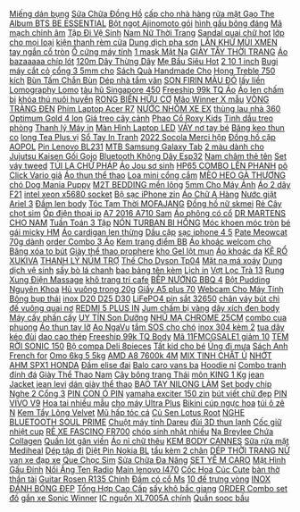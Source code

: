 [Miếng dán bụng](https://cuahang10.github.io/p0/13/74/mieng-dan-bung-mua-hang-online/) [ Sửa Chữa Đồng Hồ](https://cuahang5.github.io/p0/187/272/sa-dung-cu-sua-chua-dong-ho-deo-tay-mua-hang-online/) [ cấp cho nhà hàng](https://cuahang7.github.io/p0/36/154/tam-lot-ban-an-cao-cap-chuyen-cung-cap-cho-nha-hang-khach-san-mua-hang-online/) [ rửa mặt Gạo The](https://cuahang7.github.io/p0/5/170/sua-rua-mat-gao-the-face-shop-150ml-mua-hang-online/) [ Album BTS BE ESSENTIAL](https://cuahang7.github.io/p0/41/16/album-bts-be-deluxe-album-bts-be-essential-edition-mua-hang-online/) [ Bột ngọt Ajinomoto gói](https://cuahang7.github.io/p0/31/426/bot-ngot-ajinomoto-goi-1kg-mua-hang-online/) [ hình gấu bông đáng](https://cuahang10.github.io/p0/17/870/moc-khoa-hinh-gau-bong-dang-yeu-vui-nhon-mua-hang-online/) [ Mã mạch chỉnh âm](https://cuahang5.github.io/p0/195/9/bo-master-pro-8282-song-ma-mach-chinh-am-sac-mua-hang-online/) [ Tập Đi Vệ Sinh](https://cuahang4.github.io/p0/117/947/bo-cho-be-di-ve-sinh-cao-cap-giup-be-tap-di-ve-sinh-co-ngan-chua-de-thao-lap-de-chui-rua-kem-anh-that-mua-hang-online/) [ Nam Nữ Thời Trang](https://cuahang7.github.io/p0/2/182/balo-nam-nu-thoi-trang-phong-cach-han-quoc-freeship-balo-da-nam-nu-dep-cao-cap-di-hoc-du-lich-dung-laptop-mua-hang-online/) [ Sandal quai chữ hot](https://cuahang7.github.io/p0/0/396/sandal-quai-chu-hot-hit-shopgiaydeponlinehn-mua-hang-online/) [ lớp cho mọi loại](https://cuahang7.github.io/p0/21/719/chao-tu-chong-dinh-ferroli-rapido-3-lop-cho-moi-loai-bep-20-24-26-28-30cm-mua-hang-online/) [ kiện thanh rèm cửa](https://cuahang5.github.io/p0/154/215/thanh-treo-rem-loai-1-day-du-phu-kien-thanh-rem-cua-gom-pat-do-dau-chup-cut-cot-oc-vit-mua-hang-online/) [ Dung dịch pha sơn](https://cuahang5.github.io/p0/164/874/dung-dich-pha-son-acrylic-mua-hang-online/) [ LĂN KHỬ MÙI XMEN](https://cuahang4.github.io/p0/107/174/lan-khu-mui-xmen-50ml-mua-hang-online/) [ tay ngắn cổ tròn](https://cuahang5.github.io/p0/168/945/ao-thun-tay-ngan-co-tron-dang-rong-in-hinh-khi-thoi-trang-ca-tinh-cho-nam-mua-hang-online/) [ Ổ cứng máy tính](https://cuahang7.github.io/p0/25/54/o-cung-may-tinh-seagate-2tb-baracuda-mua-hang-online/) [ 1 mask Mặt Nạ](https://cuahang4.github.io/p0/146/908/1-mask-mat-na-bisutanc-mua-hang-online/) [ GIÀY TÂY THỜI TRANG](https://cuahang4.github.io/p0/123/383/giay-tay-thoi-trang-nam-mua-hang-online/) [ Áo bazaaaaa chíp lót](https://cuahang10.github.io/p0/15/266/ao-bazaaaaa-chip-lot-mong-mua-hang-online/) [ 120m Dây Thừng Dây](https://cuahang10.github.io/p0/25/737/cuon-120m-day-thung-day-gai-size-2mm-mua-hang-online/) [ Mẹ Bầu Siêu Hot](https://cuahang5.github.io/p0/168/790/ma-11fashionsale1-giam-10k-don-50k-ao-lot-cho-con-bu-chong-chay-xe-ao-nguc-cho-me-bau-sieu-hot-7002-mua-hang-online/) [ 2 10 1 inch](https://cuahang7.github.io/p0/20/267/kinh-cuong-luc-lenovo-tab-m10-hd-gen-2-101-inch-tb-x306x-x306f-x306n-mua-hang-online/) [Bugi máy cắt cỏ](https://cuahang4.github.io/p0/142/464/bugi-may-cat-co-mua-hang-online/) [ cổng 3 5mm cho](https://cuahang5.github.io/p0/178/734/day-chuyen-doi-tai-nghe-35mm-sang-2-cong-35mm-cho-am-thanh-audio-va-mic-gutek-j01-mua-hang-online/) [ Sách Quà Handmade Cho](https://cuahang5.github.io/p0/187/906/sach-qua-handmade-cho-con-mua-hang-online/) [ Họng Treble 750 kích](https://cuahang7.github.io/p0/21/268/hong-treble-750-kich-thuoc-23-vuong-gia-01-chiec-mua-hang-online/) [ Bùn Tấm Chắn Bùn](https://cuahang4.github.io/p0/102/677/chan-bun-tam-chan-bun-xe-toyota-vios-2014-2021-co-san-oc-vit-mua-hang-online/) [ Dép nhà tắm văn](https://cuahang10.github.io/p0/29/307/dep-di-trong-nha-dep-nha-tam-van-phong-dep-thoang-khi-massage-chan-chong-tron-truot-mua-hang-online/) [ SON FIRIN MÀU ĐỎ](https://cuahang10.github.io/p0/27/652/son-firin-mau-do-cherry-mua-hang-online/) [ lấy liền Lomography Lomo](https://cuahang5.github.io/p0/169/427/may-anh-chup-in-anh-lay-lien-lomography-lomoinstant-automat-mau-playa-jardin-pin-may-remote-mua-hang-online/) [ tàu hũ Singapore 450](https://cuahang4.github.io/p0/105/596/bot-tau-hu-singapore-450-gram-mua-hang-online/) [ Freeship 99k TQ Áo](https://cuahang5.github.io/p0/187/25/freeship-99k-tq-ao-so-mi-be-trai-mua-hang-online/) [Áo len chấm bi](https://cuahang5.github.io/p0/176/254/ao-len-cham-bi-mua-hang-online/) [ khóa thú nuôi huyền](https://cuahang4.github.io/p0/101/701/moc-khoa-thu-nuoi-huyen-thoai-mua-hang-online/) [ RONG BIỂN HỮU CƠ](https://cuahang7.github.io/p0/23/203/rong-bien-huu-co-kirkland-mua-hang-online/) [ Mão Winner X mẫu](https://cuahang10.github.io/p0/22/428/mao-winner-x-mau-moi-2020-mua-hang-online/) [VÒNG TRÀNG ĐEN](https://cuahang5.github.io/p0/190/726/vong-trang-den-mua-hang-online/) [ Phím Laptop Acer R7](https://cuahang7.github.io/p0/11/37/ban-phim-laptop-acer-r7-572-mua-hang-online/) [ NƯỚC NHÔM XE EX](https://cuahang5.github.io/p0/182/852/ket-nuoc-nhom-xe-ex-155-mua-hang-online/) [ thùng lau nhà 360](https://cuahang7.github.io/p0/14/533/thung-lau-nha-360-do-mua-hang-online/) [ Optimum Gold 4 lon](https://cuahang5.github.io/p0/175/920/sua-optimum-gold-4-lon-15kg-mua-hang-online/) [Giá treo cây cảnh](https://cuahang4.github.io/p0/111/10/gia-treo-cay-canh-mua-hang-online/) [ Phao Cổ Roxy Kids](https://cuahang12.github.io/p0/113/6/phao-co-roxy-kids-nga-mua-hang-online/) [Tinh dầu treo phòng](https://cuahang12.github.io/p0/119/409/tinh-dau-treo-phong-mua-hang-online/) [ Thanh lý Máy in](https://cuahang7.github.io/p0/17/824/thanh-ly-may-in-epson-lq-300ii-mua-hang-online/) [ Màn Hình Laptop LED](https://cuahang10.github.io/p0/25/688/man-hinh-laptop-led-156-mua-hang-online/) [ VÁY nơ tay bé](https://cuahang4.github.io/p0/146/45/vay-no-tay-be-gai-mua-hang-online/) [ Băng keo thun co](https://cuahang7.github.io/p0/13/864/bang-keo-thun-co-gian-crep-8-mua-hang-online/) [ long Tea Plus vị](https://cuahang10.github.io/p0/3/374/tra-o-long-tea-plus-vi-chanh-455ml-mua-hang-online/) [ Sổ Tay In Tranh](https://cuahang12.github.io/p0/115/995/so-tay-in-tranh-van-gogh-thoi-trang-mua-hang-online/) [ 2022 Socola Merci hộp](https://cuahang10.github.io/p0/10/474/date-2022-socola-merci-hop-250g-duc-mua-hang-online/) [Đồng hồ cặp AOPOL](https://cuahang4.github.io/p0/111/452/dong-ho-cap-aopol-mua-hang-online/) [Pin Lenovo BL231](https://cuahang7.github.io/p0/19/638/pin-lenovo-bl231-mua-hang-online/) [ MTB Samsung Galaxy Tab](https://cuahang12.github.io/p0/103/420/bao-da-mtb-samsung-galaxy-tab-a-8-inch-p355-t350-t355-mua-hang-online/) [ 2 màu dành cho](https://cuahang4.github.io/p0/134/581/vay-nhung-2-mau-danh-cho-nu-mua-hang-online/) [ Jujutsu Kaisen Gối Gojo](https://cuahang4.github.io/p0/142/600/jujutsu-kaisen-goi-gojo-satoru-mua-hang-online/) [ Bluetooth Không Dây Esp32](https://cuahang4.github.io/p0/127/537/mo-dun-wifi-bluetooth-khong-day-esp32-esp32s-esp-32-esp-32s-mua-hang-online/) [ Nam châm thẻ tên](https://cuahang10.github.io/p0/26/461/nam-cham-the-ten-3-vien-mua-hang-online/) [Set váy tweed](https://cuahang5.github.io/p0/199/585/set-vay-tweed-mua-hang-online/) [TÚI LA CHỮ PHÁP](https://cuahang4.github.io/p0/114/56/tui-la-chu-phap-mua-hang-online/) [ Áo Jou sơ sinh](https://cuahang7.github.io/p0/43/576/ao-jou-so-sinh-dai-tay-mua-hang-online/) [ HP65 COMBO LÊN PHANH](https://cuahang10.github.io/p0/28/324/hp65-combo-len-phanh-thang-dia-sau-gia-sinh-vien-mua-hang-online/) [ pô Click Vario giả](https://cuahang7.github.io/p0/30/925/op-po-click-vario-gia-titan-mua-hang-online/) [ Áo thun thể thao](https://cuahang4.github.io/p0/123/881/ao-thun-the-thao-das-02-mua-hang-online/) [ Loa mini cổng cắm](https://cuahang10.github.io/p0/18/13/loa-mini-cong-cam-usb-20-35m-loa-may-tinh-laptop-mua-hang-online/) [ MÈO HEO GÀ THƯƠNG](https://cuahang7.github.io/p0/14/6/bio-flordoxy-oral-10ml-cho-meo-heo-ga-thuong-han-viem-pho-mua-hang-online/) [ chó Dog Mania Puppy](https://cuahang4.github.io/p0/112/874/thuc-an-cho-cho-dog-mania-puppy-3kg-mua-hang-online/) [ M2T BEDDING mền lông](https://cuahang7.github.io/p0/0/854/chan-long-cuu-m2t-bedding-men-long-tuyet-day-2-lop-dai-han-cho-be-va-gia-dinh-kich-thuoc-2mx2m3-mua-hang-online/) [ 5mm Cho Máy Ảnh](https://cuahang7.github.io/p0/45/70/micro-thu-am-ky-thuat-so-giac-cam-35mm-cho-may-anh-nikon-canon-slr-mua-hang-online/) [Áo 2 dây F21](https://cuahang7.github.io/p0/10/399/ao-2-day-f21-mua-hang-online/) [ intel xeon x5680 socket](https://cuahang7.github.io/p0/45/630/cpu-intel-xeon-x5680-socket-1366-mua-hang-online/) [Bộ sạc iPhone zin](https://cuahang10.github.io/p0/25/342/bo-sac-iphone-zin-mua-hang-online/) [ Áo Chữ A Hàng](https://cuahang12.github.io/p0/110/717/ke-treo-quan-ao-chu-a-hang-nhap-khau-cao-cap-kca02-mua-hang-online/) [ Nước giặt Ariel 3](https://cuahang5.github.io/p0/157/572/nuoc-giat-ariel-36kg-mua-hang-online/) [Đầm len body](https://cuahang4.github.io/p0/105/985/dam-len-body-mua-hang-online/) [ Tóc Tạm Thời MOFAJANG](https://cuahang10.github.io/p0/15/819/sap-doi-mau-toc-tam-thoi-mofajang-chinh-hang-mua-hang-online/) [Đồng hồ nữ skmei](https://cuahang5.github.io/p0/192/700/dong-ho-nu-skmei-mua-hang-online/) [ Rẻ Cây chọt sim](https://cuahang4.github.io/p0/107/209/re-cay-chot-sim-tmt-mua-hang-online/) [Ốp điện thoại ip](https://cuahang4.github.io/p0/142/643/op-dien-thoai-ip-mua-hang-online/) [ A7 2016 A710 Sam](https://cuahang7.github.io/p0/43/571/mat-kinh-a7-2016-a710-sam-sung-mua-hang-online/) [Áo phông có cổ](https://cuahang4.github.io/p0/138/722/ao-phong-co-co-mua-hang-online/) [ DR MARTENS CHO NAM](https://cuahang4.github.io/p0/118/78/giay-boots-dr-martens-cho-nam-va-nu-mua-hang-online/) [ Tuần Toán 3 Tập](https://cuahang10.github.io/p0/28/71/sach-bai-tap-tuan-toan-3-tap-1-1-cuon-mua-hang-online/) [ NÓN TURBAN BI HỒNG](https://cuahang4.github.io/p0/148/369/sale-gia-soc-non-turban-bi-hong-5-10kg-mua-hang-online/) [Móc khoen móc tròn](https://cuahang4.github.io/p0/121/793/moc-khoen-moc-tron-mua-hang-online/) [ bé gái micky HM](https://cuahang12.github.io/p0/104/851/vay-be-gai-micky-hm-auth-mua-hang-online/) [ Áo cardigan len thừng](https://cuahang7.github.io/p0/13/398/ao-cardigan-len-thung-a22-dang-dai-form-rong-cadigan-phong-cach-han-quoc-len-day-dan-hang-chat-luong-cao-mua-hang-online/) [Dầu cặp](https://cuahang5.github.io/p0/161/910/dau-cap-mua-hang-online/) [ sạc iphone 4 5](https://cuahang7.github.io/p0/12/415/coc-sac-iphone-4-5-1a-mua-hang-online/) [ Pate Meowcat 70g dành](https://cuahang7.github.io/p0/43/71/pate-meowcat-70g-danh-cho-meo-mua-hang-online/) [ order Combo 3 Áo](https://cuahang4.github.io/p0/111/893/tra-order-combo-3-ao-thun-polo-nam-mua-hang-online/) [Kem trang điểm BB](https://cuahang12.github.io/p0/113/169/kem-trang-diem-bb-mua-hang-online/) [ Áo khoác welcom cho](https://cuahang4.github.io/p0/117/116/ao-khoac-welcom-cho-be-mua-hang-online/) [ Băng xóa to bút](https://cuahang7.github.io/p0/31/991/bang-xoa-to-but-xoa-mua-hang-online/) [ Giày thể thao prophere](https://cuahang5.github.io/p0/186/619/giay-the-thao-prophere-full-trang-mua-hang-online/) [ kho Gel lột mụn](https://cuahang4.github.io/p0/128/839/xa-kho-gel-lot-mun-than-tre-mua-hang-online/) [Áo khoác da](https://cuahang12.github.io/p0/103/775/ao-khoac-da-mua-hang-online/) [KỆ RỔ XUKIVA](https://cuahang5.github.io/p0/192/546/ke-ro-xukiva-mua-hang-online/) [ THANH LÝ NÚM TRỢ](https://cuahang4.github.io/p0/141/865/thanh-ly-num-tro-ti-bebe-mua-hang-online/) [ Thế Cho Dyson Tp04](https://cuahang7.github.io/p0/36/551/bo-loc-khong-khi-thay-the-cho-dyson-tp04-tp05-hp04-hp05-dp04-mua-hang-online/) [ Mặt nạ má xoáy](https://cuahang5.github.io/p0/167/594/mat-na-ma-xoay-chainsaw-mua-hang-online/) [Dung dịch vệ sinh](https://cuahang7.github.io/p0/9/446/dung-dich-ve-sinh-mua-hang-online/) [ sấy bò lá chanh](https://cuahang4.github.io/p0/123/603/nui-say-bo-la-chanh-1kg-mua-hang-online/) [ bao bảng tên kèm](https://cuahang4.github.io/p0/123/322/bao-bang-ten-kem-day-mua-hang-online/) [Lịch in](https://cuahang10.github.io/p0/2/336/lich-in-mua-hang-online/) [ Vợt Lọc Trà 13](https://cuahang12.github.io/p0/111/429/vot-loc-tra-13-cm-19cm-mua-hang-online/) [ Rung Xung Điện Massage](https://cuahang12.github.io/p0/102/272/may-tap-gym-massage-mau-sac-dien-danh-tan-mo-nhap-my-may-rung-xung-dien-massage-giam-mo-san-co-thon-gon-bung-e-mua-hang-online/) [ khô trang trí cafe](https://cuahang10.github.io/p0/13/706/hoa-bayby-kho-1k-binh-hoa-trang-tri-decor-binh-hoa-hoa-kho-trang-tri-cafe-tra-tranh-tra-sua-quan-an-410-mua-hang-online/) [ BẾP NƯỚNG BBQ 4](https://cuahang10.github.io/p0/25/491/bep-nuong-bbq-4-hong-bang-gas-mua-hang-online/) [ Bột Pudding Nguyên Khoa](https://cuahang5.github.io/p0/172/409/bot-pudding-nguyen-khoa-100g-mem-beo-thom-ngon-an-toan-shop-mua-hang-online/) [Hủ vuông trong 20g](https://cuahang4.github.io/p0/147/985/hu-vuong-trong-20g-mua-hang-online/) [ Giấy A5 plus 70](https://cuahang5.github.io/p0/164/148/giay-a5-plus-70-gsm-mua-hang-online/) [Webcam Cho Máy Tính](https://cuahang10.github.io/p0/0/775/webcam-cho-may-tinh-mua-hang-online/) [Bông bụp thái](https://cuahang10.github.io/p0/15/943/bong-bup-thai-mua-hang-online/) [ inox D20 D25 D30](https://cuahang7.github.io/p0/23/354/guong-tay-inox-d20-d25-d30-quan-day-dieu-mua-hang-online/) [ LiFePO4 pin sắt 32650](https://cuahang10.github.io/p0/22/691/bo-sac-foxsur-sac-pin-lithium-ion-18650-lifepo4-pin-sat-32650-ac-quy-axit-chi-12v6a-24v3a-6ah-120ah-mua-hang-online/) [ chân váy bút chì](https://cuahang5.github.io/p0/155/721/chan-vay-but-chi-newtag-mua-hang-online/) [ đế vuông quai nơ](https://cuahang7.github.io/p0/45/553/guoc-nu-de-vuong-quai-no-nhu-mua-hang-online/) [ REDMI 5 PLUS IN](https://cuahang12.github.io/p0/109/214/sieu-hot-op-lung-xiaomi-redmi-note-4-redmi-5-plus-in-hinh-totoro-cute-dang-yeu-mua-hang-online/) [Jum chấm bị vàng](https://cuahang12.github.io/p0/110/188/jum-cham-bi-vang-mua-hang-online/) [ dây xích đen body](https://cuahang10.github.io/p0/20/996/vay-day-xich-den-body-sexy-mua-hang-online/) [ Máy cấy phấn cấy](https://cuahang10.github.io/p0/27/626/may-cay-phan-cay-tao-cay-hong-sam-drpen-a1-mua-hang-online/) [ UY TÍN Son Dưỡng](https://cuahang10.github.io/p0/25/283/top-1-uy-tin-son-duong-chong-nang-blistex-medicated-lip-balm-so-1-tai-my-mua-hang-online/) [ NHŨ MẠ CHROME 25CM](https://cuahang4.github.io/p0/105/529/10q-bong-cao-su-sieu-nhu-ma-chrome-25cm-bong-tron-trang-tri-tiec-mua-hang-online/) [combo cua phuong](https://cuahang7.github.io/p0/2/397/combo-cua-phuong-mua-hang-online/) [ Áo thun tay lỡ](https://cuahang12.github.io/p0/108/170/ao-thun-tay-lo-anh-that-mua-hang-online/) [Ao NgaVu](https://cuahang4.github.io/p0/145/225/ao-ngavu-mua-hang-online/) [ tắm SOS cho chó](https://cuahang4.github.io/p0/101/284/sua-tam-sos-cho-cho-meo-chai-530ml-mua-hang-online/) [ inox 304 kèm 2](https://cuahang10.github.io/p0/15/956/na-cao-su-inox-304-kem-2-thun-mua-hang-online/) [ tua dây kéo đùi](https://cuahang10.github.io/p0/11/338/quan-short-lung-tua-day-keo-dui-mau-6-mt406-mua-hang-online/) [dao cao thép](https://cuahang5.github.io/p0/195/565/dao-cao-thep-mua-hang-online/) [ Freeship 99k TQ Body](https://cuahang7.github.io/p0/41/200/freeship-99k-tq-body-xo-mua-hang-online/) [ Mã 11FMCGSALE1 giảm 10](https://cuahang4.github.io/p0/119/100/ma-11fmcgsale1-giam-10-don-250k-atermia-vinh-chau-5-sao-thuc-an-cao-cap-cho-ca-canh-mua-hang-online/) [ TEM RỜI SONIC 150](https://cuahang12.github.io/p0/119/429/tem-roi-sonic-150-den-mua-hang-online/) [ Bộ compa Deli 8pieces](https://cuahang7.github.io/p0/18/8/bo-compa-deli-8pieces-30204-mua-hang-online/) [Tất kid cho bé](https://cuahang7.github.io/p0/29/751/tat-kid-cho-be-mua-hang-online/) [Ủng đi mưa](https://cuahang5.github.io/p0/157/293/ung-di-mua-mua-hang-online/) [ Sách Anh French for](https://cuahang7.github.io/p0/33/282/sach-anh-french-for-beginners-flashcards-mua-hang-online/) [ Omo 6kg 5 5kg](https://cuahang4.github.io/p0/107/514/bot-giat-tay-omo-6kg55kg-huong-comfort-mua-hang-online/) [ AMD A8 7600k 4M](https://cuahang4.github.io/p0/100/6/hot-sale-cpu-amd-a8-7600k-4m-cache-31ghz-mua-hang-online/) [ MIX TINH CHẤT Ủ](https://cuahang7.github.io/p0/0/836/hu-300gr-body-vip-mix-tinh-chat-u-sieu-trang-body-cot-thai-sieu-trang-body-mix-tinh-chat-khu-tham-cao-cap-mua-hang-online/) [ NHỚT AHM SPX1 HONDA](https://cuahang10.github.io/p0/27/944/nhot-ahm-spx1-honda-indo-mua-hang-online/) [Đầm elise đai](https://cuahang12.github.io/p0/102/626/dam-elise-dai-mua-hang-online/) [ Balo caro vans ba](https://cuahang10.github.io/p0/21/229/balo-caro-vans-ba-lo-caro-mua-hang-online/) [Hoodie nỉ](https://cuahang4.github.io/p0/124/512/hoodie-ni-mua-hang-online/) [Combo tranh đính đá](https://cuahang4.github.io/p0/140/85/combo-tranh-dinh-da-mua-hang-online/) [ Giày Thể Thao Nam](https://cuahang5.github.io/p0/170/951/giay-sneaker-nam-tktms19-giay-the-thao-nam-tang-chieu-cao-den-6cm-ca-tinh-chinh-hang-tkt-store-size-39-44-avi344-mua-hang-online/) [Cây bông trang Thái](https://cuahang12.github.io/p0/116/313/cay-bong-trang-thai-mua-hang-online/) [ môn KING 1 Kg](https://cuahang7.github.io/p0/2/472/bot-khoai-mon-king-1-kg-bot066-mua-hang-online/) [ jean Jacket jean levi](https://cuahang10.github.io/p0/3/611/khoac-jean-jacket-jean-levis-2nd-usa-mua-hang-online/) [ dán giày thể thao](https://cuahang4.github.io/p0/111/880/keo-dan-giay-freeship-keo-dan-giay-the-thao-nike-adidas-cuu-tinh-giay-xin-shop-minh-duc-mua-hang-online/) [ BAO TAY NILONG LÀM](https://cuahang7.github.io/p0/34/319/combo-100g-bao-tay-nilong-lam-bep-mua-hang-online/) [Set body chip](https://cuahang4.github.io/p0/112/260/set-body-chip-mua-hang-online/) [ Nghe 2 Cổng 3](https://cuahang4.github.io/p0/130/640/dau-chia-tai-nghe-2-cong-35mm-mua-hang-online/) [ PIN CON Ó PIN](https://cuahang4.github.io/p0/114/443/pin-con-o-pin-remot-tivipin-vuong-karaoke-mua-hang-online/) [ yamaha exciter 150 zin](https://cuahang12.github.io/p0/102/907/lop-yamaha-exciter-150-zin-chinh-hang-irc-vo-exciter-150-mua-hang-online/) [ bút viết chữ đẹp](https://cuahang7.github.io/p0/42/847/ngoi-but-viet-chu-dep-ngoi-kim-tinh-mua-hang-online/) [PIN VIVO V9](https://cuahang4.github.io/p0/101/383/pin-vivo-v9-mua-hang-online/) [Hoa tai nhiều mẫu](https://cuahang10.github.io/p0/25/884/hoa-tai-nhieu-mau-mua-hang-online/) [ cho máy Ultra Plus](https://cuahang5.github.io/p0/191/370/kim-chich-mau-cho-may-ultra-plus-flex-mua-hang-online/) [ Bikini cúp ngực hoa](https://cuahang4.github.io/p0/127/92/bikini-cup-nguc-hoa-la-mua-hang-online/) [ túi ô zê N](https://cuahang12.github.io/p0/108/718/quan-nap-tui-o-ze-nt-mua-hang-online/) [ Kem Tẩy Lông Velvet](https://cuahang5.github.io/p0/150/529/kem-tay-long-velvet-nga-mua-hang-online/) [ Mũ hấp tóc cá](https://cuahang7.github.io/p0/46/684/mu-hap-toc-ca-nhan-mua-hang-online/) [ Củ Sen Lotus Root](https://cuahang10.github.io/p0/28/715/bot-cu-sen-lotus-root-powder-mua-hang-online/) [ NGHE BLUETOOTH SOUL PRIME](https://cuahang5.github.io/p0/184/649/tai-nghe-bluetooth-soul-prime-wireless-white-mua-hang-online/) [ Chuột máy tính Dareu](https://cuahang5.github.io/p0/183/223/chuot-may-tinh-dareu-em906-den-mua-hang-online/) [ đùi 3D thun lạnh](https://cuahang12.github.io/p0/102/61/set-trang-phuc-pijama-do-bo-dui-3d-thun-lanh-thai-freesize-mua-hang-online/) [ Cốc giữ nhiệt cup](https://cuahang10.github.io/p0/27/883/coc-giu-nhiet-cup-moi-mua-hang-online/) [ RẺ XE FASCINO FR700](https://cuahang10.github.io/p0/15/357/xe-dap-dua-gia-re-xe-fascino-fr700-den-xanh-mua-hang-online/) [ chóp sinh nhật nhiều](https://cuahang7.github.io/p0/17/297/non-chop-sinh-nhat-nhieu-mau-mua-hang-online/) [ Nạ Breylee Chứa Collagen](https://cuahang5.github.io/p0/185/637/mat-na-breylee-chua-collagen-va-vitamin-c-lam-trang-da-25ml-mua-hang-online/) [ Quần lót gân viền](https://cuahang7.github.io/p0/33/938/quan-lot-gan-vien-ren-mua-hang-online/) [ Áo nỉ chữ thêu](https://cuahang10.github.io/p0/13/768/ao-ni-chu-theu-right-mua-hang-online/) [KEM BODY CANNES](https://cuahang12.github.io/p0/108/702/kem-body-cannes-mua-hang-online/) [Sữa rửa mặt Mediheal](https://cuahang10.github.io/p0/22/726/sua-rua-mat-mediheal-mua-hang-online/) [Dép tập đi](https://cuahang4.github.io/p0/111/70/dep-tap-di-mua-hang-online/) [ Diệt Pin Nokia BL](https://cuahang10.github.io/p0/5/85/gia-huy-diet-pin-nokia-bl-3l-mua-hang-online/) [ tẩu kèm 2 chân](https://cuahang5.github.io/p0/184/641/chia-tau-kem-2-chan-sac-mua-hang-online/) [ DÉP THỜI TRANG NỮ](https://cuahang7.github.io/p0/8/273/dep-thoi-trang-nu-2020-mua-hang-online/) [ van xe đạp xe](https://cuahang5.github.io/p0/167/765/den-led-xe-may-tao-chu-sieu-hot-gan-van-xe-dap-xe-may-o-to-mua-hang-online/) [Que Chọc Sim](https://cuahang7.github.io/p0/9/161/que-choc-sim-mua-hang-online/) [ Sửa Chữa Đa Năng](https://cuahang5.github.io/p0/195/225/kim-sua-chua-da-nang-cho-xe-o-to-mua-hang-online/) [ SET YÊ M CARO](https://cuahang7.github.io/p0/15/908/set-yem-caro-dang-dai-hot-hit-mua-hang-online/) [ Mặt Hình Gấu Đính](https://cuahang12.github.io/p0/115/936/moc-khoa-da-mat-hinh-gau-dinh-da-de-thuong-mua-hang-online/) [ Nối Ăng Ten Radio](https://cuahang12.github.io/p0/113/328/dau-noi-ang-ten-radio-fm-am-fm-cho-gia-dinh-mua-hang-online/) [Main lenovo l470](https://cuahang12.github.io/p0/103/950/main-lenovo-l470-mua-hang-online/) [ Cốc Hoa Cúc Cute](https://cuahang4.github.io/p0/119/604/coc-hoa-cuc-cute-co-quai-cam-mua-hang-online/) [ bàn thờ thần tài](https://cuahang7.github.io/p0/20/417/ban-tho-than-tai-mai-chua-go-pomu-36cm-mua-hang-online/) [ Guitar Rosen R135 Chính](https://cuahang4.github.io/p0/113/907/dan-guitar-rosen-r135-chinh-hang-tang-kem-phu-kien-mua-hang-online/) [Đầm có cổ Ms](https://cuahang10.github.io/p0/24/348/dam-co-co-ms-mua-hang-online/) [ 10 đế trưng vòng](https://cuahang4.github.io/p0/138/190/combo-10-de-trung-vong-tay-mua-hang-online/) [ INOX ĐÁNH BÓNG ĐẸP](https://cuahang7.github.io/p0/7/919/inox-danh-bong-dep-binh-nuoc-rua-chen-binh-xa-bong-nhan-hoi-bang-100-inoc-lap-am-thanh-chau-mua-hang-online/) [ Tổng Hợp Cao Cấp](https://cuahang5.github.io/p0/198/921/chieu-dieu-hoa-chieu-may-tong-hop-cao-cap-nam-mem-mai-em-ai-cho-cho-ca-tre-so-sinh-goi-truc-chieu-tre-mua-hang-online/) [ sấy khô bắc giang](https://cuahang12.github.io/p0/107/345/1kg-vai-say-kho-bac-giang-nha-e-mua-hang-online/) [ORDER Combo set đồ](https://cuahang7.github.io/p0/12/788/order-combo-set-do-mua-hang-online/) [ gắn xe Sonic Winner](https://cuahang10.github.io/p0/1/788/la-sat-gan-xe-sonic-winner-chinh-hang-honda-mua-hang-online/) [ IC nguồn XL7005A chính](https://cuahang5.github.io/p0/183/908/ic-nguon-xl7005a-chinh-hang-mua-hang-online/) [Quần sooc bầu](https://cuahang4.github.io/p0/109/89/quan-sooc-bau-mua-hang-online/) 